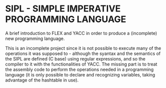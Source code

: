 # SIPL - SIMPLE IMPERATIVE PROGRAMMING LANGUAGE

A brief introduction to FLEX and YACC in order to produce a (incomplete) new programming language.


This is an incomplete project since it is not possible to execute many of the operations it was supposed to - although
the syantax and the semantics of the SIPL are defined (C base) using regular expressions, and so the compiler to it with the 
functionalities of YACC. The missing part is to treat the assembly code to perform the operations needed in a programming 
language (it is only possible to declare and recognizing variables, taking advantage of the hashtable in use).
